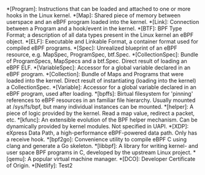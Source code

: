 <!-- This snippet is automatically included on every page and takes care of automatically highlighting terminology. -->
*[Program]: Instructions that can be loaded and attached to one or more hooks in the Linux kernel.
*[Map]: Shared piece of memory between userspace and an eBPF program loaded into the kernel.
*[Link]: Connection between a Program and a hook/event in the kernel.
*[BTF]: BPF Type Format; a description of all data types present in the Linux kernel an eBPF object.
*[ELF]: Executable and Linkable Format, a container format used for compiled eBPF programs.
*[Spec]: Unrealized blueprint of an eBPF resource, e.g. MapSpec, ProgramSpec, btf.Spec.
*[CollectionSpec]: Bundle of ProgramSpecs, MapSpecs and a btf.Spec. Direct result of loading an eBPF ELF.
*[VariableSpec]: Accessor for a global variable declared in an eBPF program.
*[Collection]: Bundle of Maps and Programs that were loaded into the kernel. Direct result of instantiating (loading into the kernel) a CollectionSpec.
*[Variable]: Accessor for a global variable declared in an eBPF program, used after loading.
*[bpffs]: Birtual filesystem for 'pinning' references to eBPF resources in an familiar file hierarchy. Usually mounted at /sys/fs/bpf, but many individual instances can be mounted.
*[helper]: A piece of logic provided by the kernel. Read a map value, redirect a packet, etc.
*[kfunc]: An extensible evolution of the BPF helper mechanism. Can be dynamically provided by kernel modules. Not specified in UAPI.
*[XDP]: eXpress Data Path, a high-performance eBPF-powered data path. Only has a receive hook.
*[bpf2go]: Convenience utility to compile eBPF C using clang and generate a Go skeleton.
*[libbpf]: A library for writing kernel- and user space BPF programs in C, developed by the upstream Linux project.
*[qemu]: A popular virtual machine manager.
*[DCO]: Developer Certificate of Origin.
*[Netlify]: Test2
